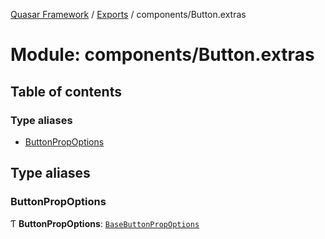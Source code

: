 [Quasar Framework](../index.md) / [Exports](../modules.md) / components/Button.extras

# Module: components/Button.extras

## Table of contents

### Type aliases

- [ButtonPropOptions](components_Button_extras.md#buttonpropoptions)

## Type aliases

### ButtonPropOptions

Ƭ **ButtonPropOptions**: [`BaseButtonPropOptions`](components_BaseButton_extras.md#basebuttonpropoptions)
